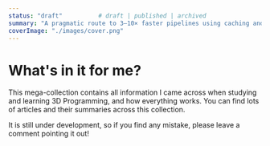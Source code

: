 ```yaml
---
status: "draft"          # draft | published | archived
summary: "A pragmatic route to 3–10× faster pipelines using caching and graph-aware jobs."
coverImage: "./images/cover.png"
---
```


# What's in it for me?

This mega-collection contains all information I came across when studying and learning 3D Programming, and how everything works.
You can find lots of articles and their summaries across this collection.

It is still under development, so if you find any mistake, please leave a comment pointing it out!